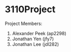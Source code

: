 # 3110Project

Project Members:
1. Alexander Peek (ap2298)
2. Jonathan Yen (jfy7)
3. Jonathan Lee (jdl282)
